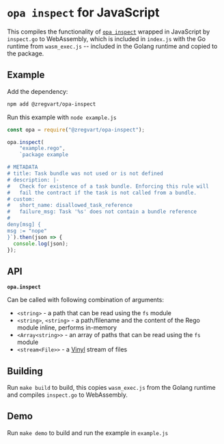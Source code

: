 # `opa inspect` for JavaScript

This compiles the functionality of
[`opa inspect`](https://www.openpolicyagent.org/docs/latest/cli/#opa-inspect)
wrapped in JavaScript by `inspect.go` to WebAssembly, which is included in
`index.js` with the Go runtime from `wasm_exec.js` -- included in the Golang
runtime and copied to the package.

## Example

Add the dependency:

```sh
npm add @zregvart/opa-inspect
```

Run this example with `node example.js`

```javascript
const opa = require("@zregvart/opa-inspect");

opa.inspect(
    "example.rego",
    `package example

# METADATA
# title: Task bundle was not used or is not defined
# description: |-
#   Check for existence of a task bundle. Enforcing this rule will
#   fail the contract if the task is not called from a bundle.
# custom:
#   short_name: disallowed_task_reference
#   failure_msg: Task '%s' does not contain a bundle reference
#
deny[msg] {
msg := "nope"
}`).then(json => {
  console.log(json);
});
```

## API

**`opa.inspect`**

Can be called with following combination of arguments:
  * `<string>` - a path that can be read using the `fs` module
  * `<string>`, `<string>` - a path/filename and the content of the Rego module inline, performs in-memory
  * `<Array<string>>` - an array of paths that can be read using the `fs` module
  * `<stream<File>>` - a [Vinyl](https://github.com/gulpjs/vinyl) stream of files

## Building

Run `make build` to build, this copies `wasm_exec.js` from the Golang runtime
and compiles `inspect.go` to WebAssembly.

## Demo

Run `make demo` to build and run the example in `example.js`
